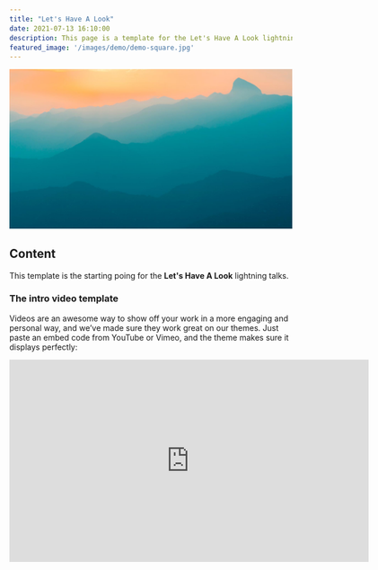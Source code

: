 ```yaml
---
title: "Let's Have A Look"
date: 2021-07-13 16:10:00
description: This page is a template for the Let's Have A Look lightning talks.
featured_image: '/images/demo/demo-square.jpg'
---
```


![](/images/demo/demo-landscape.jpg)

## Content

This template is the starting poing for the **Let's Have A Look** lightning talks.

### The intro video template

Videos are an awesome way to show off your work in a more engaging and personal way, and we’ve made sure they work great on our themes. Just paste an embed code from YouTube or Vimeo, and the theme makes sure it displays perfectly:

<iframe src="https://www.youtube.com/embed/l5cyvtv8oyc" width="640" height="360" frameborder="0" allowfullscreen></iframe>
